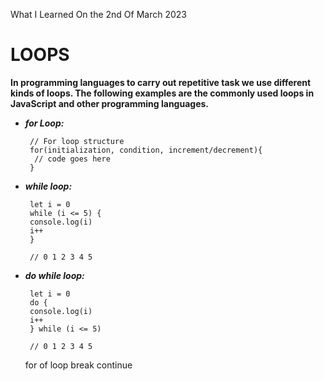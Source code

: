 What I Learned On the 2nd Of March 2023

# LOOPS

<p><b>In programming languages to carry out repetitive task we use different kinds of loops. The following examples are the commonly used loops in JavaScript and other programming languages.</b></p>
<ul>

 <li><i><b>for Loop:</b></i></li>

     // For loop structure
     for(initialization, condition, increment/decrement){
      // code goes here
     }

<li><i><b>while loop:</b></i></li>

     let i = 0
     while (i <= 5) {
     console.log(i)
     i++
     }

     // 0 1 2 3 4 5

<li><i><b>do while loop:</b></i></li>

     let i = 0
     do {
     console.log(i)
     i++
     } while (i <= 5)

     // 0 1 2 3 4 5
 for of loop
 break
 continue
